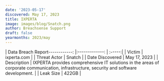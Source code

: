 ```yaml
---
date: '2023-05-17'
discovered: May 17, 2023
title: IXPERTA
image: images/blog/Snatch.png
author: Breachsense Support
draft: false
yearmonths: 2023/may
---
```


| Data Breach Report------------:     |:-------------:    | :-----:|
| Victim      | ixperta.com      | 
| Threat Actor      | Snatch      | 
| Date Discovered      | May 17, 2023      | 
| Description      | IXPERTA provides comprehensive IT solutions in the areas of corporate communication, infrastructure, security and software development.      | 
| Leak Size      | 422GB      | 

